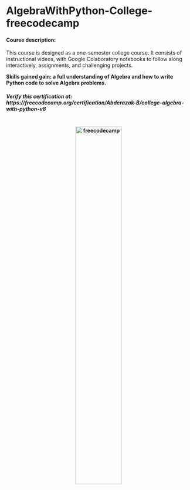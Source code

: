 # AlgebraWithPython-College-freecodecamp
<h4>Course description: </h4>

This course is designed as a one-semester college course. It consists of instructional videos, with Google Colaboratory notebooks to follow along interactively, assignments, and challenging projects.

<b>Skills gained gain:<b> a full understanding of Algebra and how to write Python code to solve Algebra problems.

<h5> <b>Verify this certification at: </b> https://freecodecamp.org/certification/Abderazak-B/college-algebra-with-python-v8 </h5> <br>
<center> <img src="https://i.imgur.com/Y0ynFNe.jpeg" width="50%" alt="freecodecamp"> </<center>
